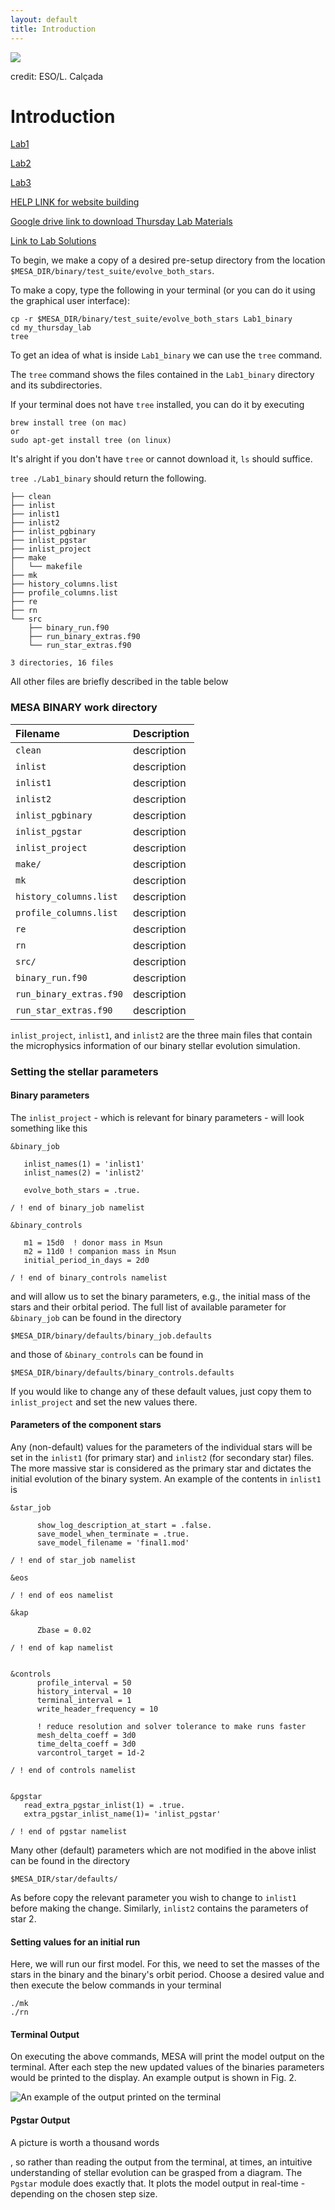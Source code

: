 ```yaml
---
layout: default
title: Introduction
---
```

![](Figures/contact_binary_image.jpg)

credit: ESO/L. Calçada

# Introduction

[Lab1](./Lab1.html)

[Lab2](./Lab2.html)

[Lab3](./Lab3.html)


[HELP LINK for website building](./help.html)

[Google drive link to download Thursday Lab Materials](https://drive.google.com/drive/folders/1yFy2I7kBh6UZPYmhFxkZswQVPI0Qavjc?usp=share_link)

[Link to Lab Solutions](https://drive.google.com/drive/folders/11WEpwn17_XuxKugH0B57OHMjby-jomUj?usp=share_link)



To begin, we make a copy of a desired pre-setup directory from the location `$MESA_DIR/binary/test_suite/evolve_both_stars`.

To make a copy, type the following in your terminal (or you can do it using the graphical user interface):

```plaintext
cp -r $MESA_DIR/binary/test_suite/evolve_both_stars Lab1_binary
cd my_thursday_lab
tree
```

To get an idea of what is inside `Lab1_binary` we can use the `tree` command.

The `tree` command shows the files contained in the `Lab1_binary` directory and its subdirectories.

If your terminal does not have `tree` installed, you  can do it by executing

```
brew install tree (on mac)
or
sudo apt-get install tree (on linux)
```
It's alright if you don't have `tree` or cannot download it, `ls` should suffice.

`tree ./Lab1_binary` should return the following.

```shell
├── clean
├── inlist
├── inlist1
├── inlist2
├── inlist_pgbinary
├── inlist_pgstar
├── inlist_project
├── make
│   └── makefile
├── mk
├── history_columns.list
├── profile_columns.list
├── re
├── rn
└── src
    ├── binary_run.f90
    ├── run_binary_extras.f90
    └── run_star_extras.f90

3 directories, 16 files
```



All other files are briefly described in the table below

### MESA BINARY work directory

| Filename                | Description       |
|:------------------------|:------------------|
| `clean`                 | description       |
| `inlist`                | description |
| `inlist1`               | description   |
| `inlist2`               | description     |
| `inlist_pgbinary`       | description      |
| `inlist_pgstar`         | description      |
| `inlist_project`        | description |
| `make/`                  | description   |
| `mk`                    | description      |
| `history_columns.list`  | description |
| `profile_columns.list`       | description     |
| `re`                    | description      |
| `rn`                    | description      |
| `src/`                   | description      |
| `binary_run.f90`        | description      |
| `run_binary_extras.f90` | description      |
| `run_star_extras.f90`   | description      |

`inlist_project`, `inlist1`, and `inlist2` are the three main files that contain the microphysics information of our binary stellar evolution simulation.

### Setting the stellar parameters

#### Binary parameters

The `inlist_project` - which is relevant for binary parameters -  will look something like this

```plaintext
&binary_job

   inlist_names(1) = 'inlist1'
   inlist_names(2) = 'inlist2'

   evolve_both_stars = .true.

/ ! end of binary_job namelist

&binary_controls

   m1 = 15d0  ! donor mass in Msun
   m2 = 11d0 ! companion mass in Msun
   initial_period_in_days = 2d0

/ ! end of binary_controls namelist
```

and will allow us to set the binary parameters, e.g., the initial mass of the stars and their orbital period. The full list of available parameter for `&binary_job` can be found in the directory

```
$MESA_DIR/binary/defaults/binary_job.defaults
```

and those of `&binary_controls` can be found in

```
$MESA_DIR/binary/defaults/binary_controls.defaults
```

If you would like to change any of these default values, just copy them to `inlist_project` and set the new values there.

#### Parameters of the component stars

Any (non-default) values for the parameters of the individual stars will be set in the `inlist1` (for primary star) and `inlist2` (for secondary star) files. The more massive star is considered as the primary star and dictates the initial evolution of the binary system. An example of the contents in `inlist1` is

```plaintext
&star_job

      show_log_description_at_start = .false.
      save_model_when_terminate = .true.
      save_model_filename = 'final1.mod'

/ ! end of star_job namelist

&eos

/ ! end of eos namelist

&kap

      Zbase = 0.02

/ ! end of kap namelist


&controls
      profile_interval = 50
      history_interval = 10
      terminal_interval = 1
      write_header_frequency = 10
      
      ! reduce resolution and solver tolerance to make runs faster
      mesh_delta_coeff = 3d0
      time_delta_coeff = 3d0
      varcontrol_target = 1d-2

/ ! end of controls namelist


&pgstar
   read_extra_pgstar_inlist(1) = .true.
   extra_pgstar_inlist_name(1)= 'inlist_pgstar'

/ ! end of pgstar namelist
```

Many other (default) parameters which are not modified in the above inlist can be found in the directory

```
$MESA_DIR/star/defaults/
```

As before copy the relevant parameter you wish to change to `inlist1` before making the change. Similarly, `inlist2` contains the parameters of star 2.

#### Setting values for an initial run

Here, we will run our first model. For this, we need to set the masses of the stars in the binary and the binary's orbit period. Choose a desired value and then execute the below commands in your terminal

```
./mk
./rn
```

#### Terminal Output

On executing the above commands, MESA will print the model output on the terminal. After each step the new updated values of the binaries parameters would be printed to the display. An example output is shown in Fig. 2.

![An example of the output printed on the terminal](Figures/image.png)

#### Pgstar Output

A picture is worth a thousand words

, so rather than reading the output from the terminal, at times, an intuitive understanding of stellar evolution can be grasped from a diagram. The `Pgstar` module does exactly that. It plots the model output in real-time - depending on the chosen step size.
```


